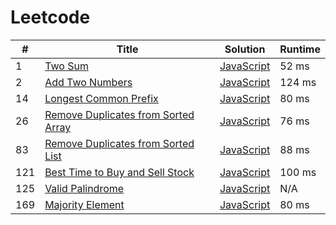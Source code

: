 # Leetcode

| # | Title | Solution | Runtime |
|---| ----- | -------- | ------- |
|1|[ Two Sum](https://leetcode.com/problems/two-sum/)|[JavaScript](./solutions/1.%20Two%20Sum.js)|52 ms|
|2|[ Add Two Numbers](https://leetcode.com/problems/add-two-numbers/)|[JavaScript](./solutions/2.%20Add%20Two%20Numbers.js)|124 ms|
|14|[ Longest Common Prefix](https://leetcode.com/problems/longest-common-prefix/)|[JavaScript](./solutions/14.%20Longest%20Common%20Prefix.js)|80 ms|
|26|[ Remove Duplicates from Sorted Array](https://leetcode.com/problems/remove-duplicates-from-sorted-array/)|[JavaScript](./solutions/26.%20Remove%20Duplicates%20from%20Sorted%20Array.js)|76 ms|
|83|[ Remove Duplicates from Sorted List](https://leetcode.com/problems/remove-duplicates-from-sorted-list/)|[JavaScript](./solutions/83.%20Remove%20Duplicates%20from%20Sorted%20List.js)|88 ms|
|121|[ Best Time to Buy and Sell Stock](https://leetcode.com/problems/best-time-to-buy-and-sell-stock/)|[JavaScript](./solutions/121.%20Best%20Time%20to%20Buy%20and%20Sell%20Stock.js)|100 ms|
|125|[ Valid Palindrome](https://leetcode.com/problems/valid-palindrome/)|[JavaScript](./solutions/125.%20Valid%20Palindrome.js)|N/A|
|169|[ Majority Element](https://leetcode.com/problems/majority-element/)|[JavaScript](./solutions/169.%20Majority%20Element.js)|80 ms|
